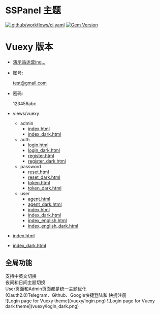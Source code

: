 # SSPanel 主题

[![.github/workflows/ci.yaml](https://github.com/pages-themes/cayman/actions/workflows/ci.yaml/badge.svg)](https://github.com/pages-themes/cayman/actions/workflows/ci.yaml) [![Gem Version](https://badge.fury.io/rb/jekyll-theme-cayman.svg)](https://badge.fury.io/rb/jekyll-theme-cayman)

# Vuexy 版本
- [演示站运营ing...](https://dggyun.com)
- 账号: <dt>test@gmail.com</dt>
- 密码: <dt>123456abc</dt>

- views/vuexy
  - admin
    - [index.html](vuexy/admin/index.png)
    - [index_dark.html](vuexy/admin/index_dark.png)
  - auth
    - [login.html](vuexy/login.png)
    - [login_dark.html](vuexy/login_dark.png)
    - [register.html](vuexy/register.png)
    - [register_dark.html](vuexy/register_dark.png)
  - password
    - [reset.html](vuexy/password_reset.png)
    - [reset_dark.html](vuexy/password_reset_dark.png)
    - [token.html](vuexy/reset_token.png)
    - [token_dark.html](vuexy/reset_token_dark.png)
  - user
    - [agent.html](vuexy/user/agent.png)
    - [agent_dark.html](vuexy/user/agent_dark.png)
    - [index.html](vuexy/user/index.png)
    - [index_dark.html](vuexy/user/index_dark.png)
    - [index_english.html](vuexy/user/index_english.png)
    - [index_english_dark.html](vuexy/user/index_english_dark.png)
- [index.html](vuexy/index.png)
- [index_dark.html](vuexy/index_dark.png)

## 全局功能
<dt>支持中英文切换</dt>
<dt>夜间和日间主题切换</dt>
<dt>User页面和Admin页面都是统一主题优化</dt>
<dt>(Oauth2.0)Telegram、Github、Google快捷登陆和 快捷注册</dt>
![Login page for Vuexy theme](vuexy/login.png)
![Login page for Vuexy dark theme](vuexy/login_dark.png)